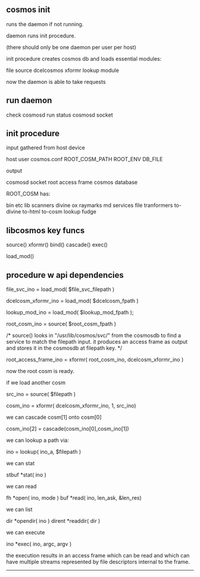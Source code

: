 

cosmos init
-----------

runs the daemon if not running.

daemon runs init procedure.

(there should only be one daemon per user per host)

init procedure creates cosmos db and loads essential modules:

  file source
  dcelcosmos xformr
  lookup module

now the daemon is able to take requests


run daemon
----------

check
  cosmosd run status
  cosmosd socket


init procedure
--------------

input gathered from host device

  host
  user
  cosmos.conf
    ROOT_COSM_PATH
    ROOT_ENV
    DB_FILE


output

  cosmosd socket
  root access frame
  cosmos database


ROOT_COSM has:

  bin
  etc
  lib
    scanners
      divine
      ox
      raymarks
      md
    services
      file
    tranformers
      to-divine
      to-html
      to-cosm
    lookup
      fudge


libcosmos key funcs
-------------------

  source()
  xformr()
  bind()
  cascade()
  exec()

  load_mod()


procedure w api dependencies
----------------------------

  file_svc_ino =
    load_mod( $file_svc_filepath )

  dcelcosm_xformr_ino =
    load_mod( $dcelcosm_fpath )

  lookup_mod_ino = 
    load_mod( $lookup_mod_fpath );

  root_cosm_ino =
    source( $root_cosm_fpath )

  /* source() looks in
    "/usr/lib/cosmos/svc/" 
    from the cosmosdb
    to find a service to match
    the filepath input.
    it produces an access frame
    as output and stores it in
    the cosmosdb at filepath key. */


  root_access_frame_ino = 
    xformr( root_cosm_ino, dcelcosm_xformr_ino )


now the root cosm is ready.

if we load another cosm

  src_ino = source( $filepath )

  cosm_ino = xformr( dcelcosm_xformr_ino, 1, src_ino)

we can cascade cosm[1] onto cosm[0]

  cosm_ino[2] =
    cascade(cosm_ino[0],cosm_ino[1])


we can lookup a path via:

  ino = lookup( ino_a, $filepath )


we can stat

  stbuf *stat( ino )


we can read

  fh *open( ino, mode )
  buf *read( ino, len_ask, &len_res)
  

we can list

  dir *opendir( ino )
  dirent *readdir( dir )


we can execute

  ino *exec( ino, argc, argv )

the execution results in an access frame which can be read and which can have multiple streams represented by file descriptors internal to the frame.



--------

  